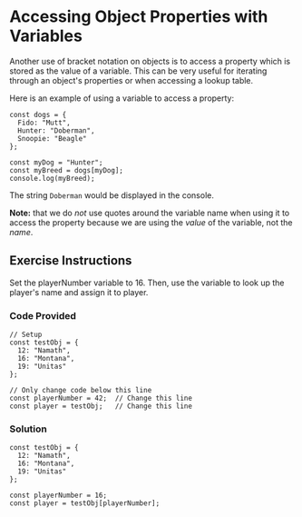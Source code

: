 # Accessing Object Properties with Variables

Another use of bracket notation on objects is to access a property which is stored as the value of a variable. This can be very useful for iterating through an object's properties or when accessing a lookup table.

Here is an example of using a variable to access a property:
````
const dogs = {
  Fido: "Mutt",
  Hunter: "Doberman",
  Snoopie: "Beagle"
};

const myDog = "Hunter";
const myBreed = dogs[myDog];
console.log(myBreed);
````
The string `Doberman` would be displayed in the console.

**Note:** that we do _not_ use quotes around the variable name when using it to access the property because we are using the _value_ of the variable, not the _name_.

## Exercise Instructions

Set the playerNumber variable to 16. Then, use the variable to look up the player's name and assign it to player.

### Code Provided
````
// Setup
const testObj = {
  12: "Namath",
  16: "Montana",
  19: "Unitas"
};

// Only change code below this line
const playerNumber = 42;  // Change this line
const player = testObj;   // Change this line

````

### Solution
````
const testObj = {
  12: "Namath",
  16: "Montana",
  19: "Unitas"
};

const playerNumber = 16;  
const player = testObj[playerNumber];
````
